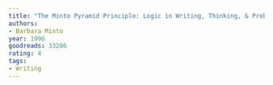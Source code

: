 ```yaml
---
title: "The Minto Pyramid Principle: Logic in Writing, Thinking, & Problem Solving"
authors:
- Barbara Minto
year: 1996
goodreads: 33206
rating: 4
tags:
- Writing
---
```

